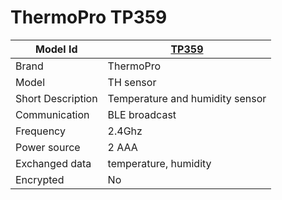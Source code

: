 # ThermoPro TP359

|Model Id|[TP359](https://github.com/theengs/decoder/blob/development/src/devices/TP35X_json.h)|
|-|-|
|Brand|ThermoPro|
|Model|TH sensor|
|Short Description|Temperature and humidity sensor|
|Communication|BLE broadcast|
|Frequency|2.4Ghz|
|Power source|2 AAA|
|Exchanged data|temperature, humidity|
|Encrypted|No|
